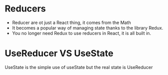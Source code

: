 # Reducers

- Reducer are ot just a React thing, it comes from the Math
- It becomes a popular way of managing state thanks to the library Redux.
- You no longer need Redux to use reducers in React, it is all built in.

# UseReducer VS UseState

UseState is the simple use of useState but the real state is UseReducer
